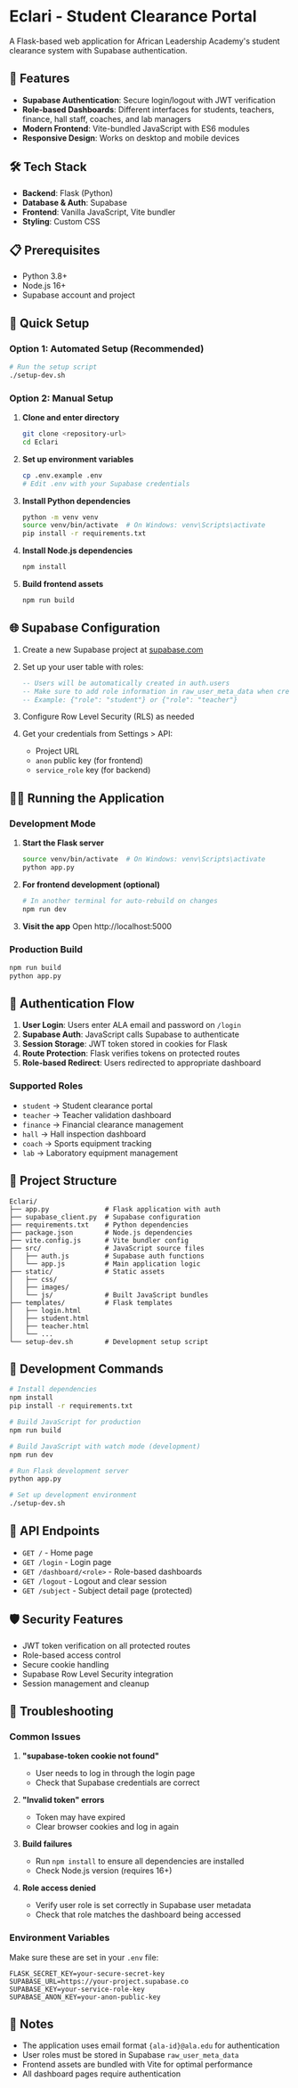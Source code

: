 

# Eclari - Student Clearance Portal

A Flask-based web application for African Leadership Academy's student clearance system with Supabase authentication.

## 🚀 Features

- **Supabase Authentication**: Secure login/logout with JWT verification
- **Role-based Dashboards**: Different interfaces for students, teachers, finance, hall staff, coaches, and lab managers
- **Modern Frontend**: Vite-bundled JavaScript with ES6 modules
- **Responsive Design**: Works on desktop and mobile devices

## 🛠️ Tech Stack

- **Backend**: Flask (Python)
- **Database & Auth**: Supabase
- **Frontend**: Vanilla JavaScript, Vite bundler
- **Styling**: Custom CSS

## 📋 Prerequisites

- Python 3.8+
- Node.js 16+
- Supabase account and project

## 🔧 Quick Setup

### Option 1: Automated Setup (Recommended)

```bash
# Run the setup script
./setup-dev.sh
```

### Option 2: Manual Setup

1. **Clone and enter directory**
   ```bash
   git clone <repository-url>
   cd Eclari
   ```

2. **Set up environment variables**
   ```bash
   cp .env.example .env
   # Edit .env with your Supabase credentials
   ```

3. **Install Python dependencies**
   ```bash
   python -m venv venv
   source venv/bin/activate  # On Windows: venv\Scripts\activate
   pip install -r requirements.txt
   ```

4. **Install Node.js dependencies**
   ```bash
   npm install
   ```

5. **Build frontend assets**
   ```bash
   npm run build
   ```

## 🌐 Supabase Configuration

1. Create a new Supabase project at [supabase.com](https://supabase.com)

2. Set up your user table with roles:
   ```sql
   -- Users will be automatically created in auth.users
   -- Make sure to add role information in raw_user_meta_data when creating users
   -- Example: {"role": "student"} or {"role": "teacher"}
   ```

3. Configure Row Level Security (RLS) as needed

4. Get your credentials from Settings > API:
   - Project URL
   - `anon` public key (for frontend)
   - `service_role` key (for backend)

## 🏃‍♂️ Running the Application

### Development Mode

1. **Start the Flask server**
   ```bash
   source venv/bin/activate  # On Windows: venv\Scripts\activate
   python app.py
   ```

2. **For frontend development (optional)**
   ```bash
   # In another terminal for auto-rebuild on changes
   npm run dev
   ```

3. **Visit the app**
   Open http://localhost:5000

### Production Build

```bash
npm run build
python app.py
```

## 🔐 Authentication Flow

1. **User Login**: Users enter ALA email and password on `/login`
2. **Supabase Auth**: JavaScript calls Supabase to authenticate
3. **Session Storage**: JWT token stored in cookies for Flask
4. **Route Protection**: Flask verifies tokens on protected routes
5. **Role-based Redirect**: Users redirected to appropriate dashboard

### Supported Roles

- `student` → Student clearance portal
- `teacher` → Teacher validation dashboard
- `finance` → Financial clearance management
- `hall` → Hall inspection dashboard
- `coach` → Sports equipment tracking
- `lab` → Laboratory equipment management

## 📁 Project Structure

```
Eclari/
├── app.py              # Flask application with auth
├── supabase_client.py  # Supabase configuration
├── requirements.txt    # Python dependencies
├── package.json        # Node.js dependencies
├── vite.config.js      # Vite bundler config
├── src/                # JavaScript source files
│   ├── auth.js         # Supabase auth functions
│   └── app.js          # Main application logic
├── static/             # Static assets
│   ├── css/
│   ├── images/
│   └── js/             # Built JavaScript bundles
├── templates/          # Flask templates
│   ├── login.html
│   ├── student.html
│   ├── teacher.html
│   └── ...
└── setup-dev.sh        # Development setup script
```

## 🔧 Development Commands

```bash
# Install dependencies
npm install
pip install -r requirements.txt

# Build JavaScript for production
npm run build

# Build JavaScript with watch mode (development)
npm run dev

# Run Flask development server
python app.py

# Set up development environment
./setup-dev.sh
```

## 🚪 API Endpoints

- `GET /` - Home page
- `GET /login` - Login page
- `GET /dashboard/<role>` - Role-based dashboards
- `GET /logout` - Logout and clear session
- `GET /subject` - Subject detail page (protected)

## 🛡️ Security Features

- JWT token verification on all protected routes
- Role-based access control
- Secure cookie handling
- Supabase Row Level Security integration
- Session management and cleanup

## 🐛 Troubleshooting

### Common Issues

1. **"supabase-token cookie not found"**
   - User needs to log in through the login page
   - Check that Supabase credentials are correct

2. **"Invalid token" errors**
   - Token may have expired
   - Clear browser cookies and log in again

3. **Build failures**
   - Run `npm install` to ensure all dependencies are installed
   - Check Node.js version (requires 16+)

4. **Role access denied**
   - Verify user role is set correctly in Supabase user metadata
   - Check that role matches the dashboard being accessed

### Environment Variables

Make sure these are set in your `.env` file:

```env
FLASK_SECRET_KEY=your-secure-secret-key
SUPABASE_URL=https://your-project.supabase.co
SUPABASE_KEY=your-service-role-key
SUPABASE_ANON_KEY=your-anon-public-key
```

## 📝 Notes

- The application uses email format `{ala-id}@ala.edu` for authentication
- User roles must be stored in Supabase `raw_user_meta_data`
- Frontend assets are bundled with Vite for optimal performance
- All dashboard pages require authentication

